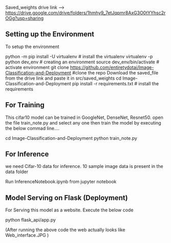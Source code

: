 Saved_weights drive link -->  https://drive.google.com/drive/folders/1hmhy9_7etJqpmr8AxG3O0tYYhsc2rOGg?usp=sharing

## Setting up the Environment

To setup the environment 

python -m pip install -U virtualenv # install the virtualenv
virtualenv -p python dev_env # creating an environment
source dev_env/bin/activate # activate environment
git clone https://github.com/entiretydotai/Image-Classification-and-Deployment #clone the repo
Download the saved_file from the drive link and paste it in src/saved_weights
cd Image-Classification-and-Deployment
pip install -r requirements.txt # install the requirements



## For Training

This cifar10 model can be trained in GoogleNet, DenseNet, Resnet50.
open the file train_note.py and select any one then train the model by executing the below commad line....

cd Image-Classification-and-Deployment
python train_note.py 


## For Inference

 we need Cifar-10 data for inference. 10 sample image data is present in the data folder


Run InferenceNotebook.ipynb from jupyter notebook


## Model Serving on Flask (Deployment)

For Serving this model as a website. Execute the below code


python flask_api/app.py

(After running the above code the web actually looks like Web_interface.JPG )
